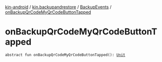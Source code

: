 [kin-android](../../index.md) / [kin.backupandrestore](../index.md) / [BackupEvents](index.md) / [onBackupQrCodeMyQrCodeButtonTapped](./on-backup-qr-code-my-qr-code-button-tapped.md)

# onBackupQrCodeMyQrCodeButtonTapped

`abstract fun onBackupQrCodeMyQrCodeButtonTapped(): `[`Unit`](https://kotlinlang.org/api/latest/jvm/stdlib/kotlin/-unit/index.html)